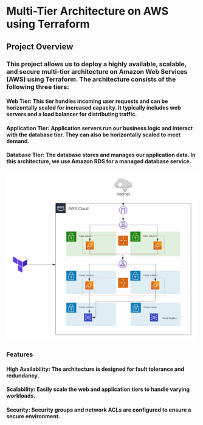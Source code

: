 # Multi-Tier Architecture on AWS using Terraform

## Project Overview
### This project allows us to deploy a highly available, scalable, and secure multi-tier architecture on Amazon Web Services (AWS) using Terraform. The architecture consists of the following three tiers:

#### Web Tier: This tier handles incoming user requests and can be horizontally scaled for increased capacity. It typically includes web servers and a load balancer for distributing traffic.

#### Application Tier: Application servers run our business logic and interact with the database tier. They can also be horizontally scaled to meet demand.

#### Database Tier: The database stores and manages our application data. In this architecture, we use Amazon RDS for a managed database service.
![alt text](image.png)



### Features
#### High Availability: The architecture is designed for fault tolerance and redundancy.
#### Scalability: Easily scale the web and application tiers to handle varying workloads.
#### Security: Security groups and network ACLs are configured to ensure a secure environment.